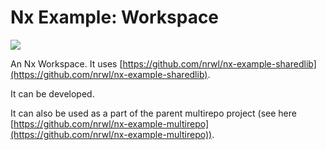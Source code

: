 # Nx Example: Workspace

<img src="https://raw.githubusercontent.com/nrwl/nx/master/nx-logo.png">

An Nx Workspace. It uses [https://github.com/nrwl/nx-example-sharedlib](https://github.com/nrwl/nx-example-sharedlib).

It can be developed.

It can also be used as a part of the parent multirepo project (see here [https://github.com/nrwl/nx-example-multirepo](https://github.com/nrwl/nx-example-multirepo)).
